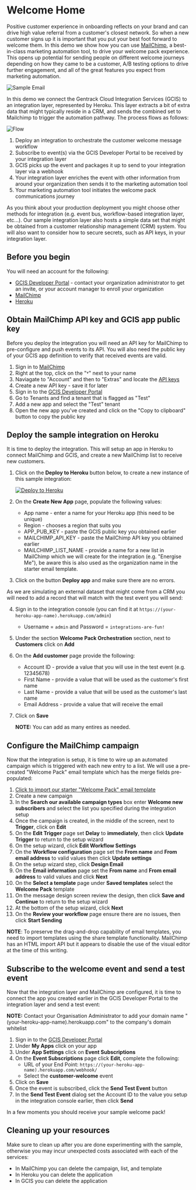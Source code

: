 # Welcome Home

Positive customer experience in onboarding reflects on your brand and can drive high value referral from a customer's closest network. So when a new customer signs up it is important that you put your best foot forward to welcome them. In this demo we show how you can use [MailChimp](https://mailchimp.com/), a best-in-class marketing automation tool, to drive your welcome pack experience. This opens up potential for sending people on different welcome journeys depending on how they came to be a customer, A/B testing options to drive further engagement, and all of the great features you expect from marketing automation.

![Sample Email](sample-email.png)

In this demo we connect the Gentrack Cloud Integration Services (GCIS) to an integration layer, represented by Heroku. This layer extracts a bit of extra data that might typically reside in a CRM, and sends the combined set to Mailchimp to trigger the automation pathway. The process flows as follows:

![Flow](flow.png)

1. Deploy an integration to orchestrate the customer welcome message workflow
2. Subscribe to event(s) via the GCIS Developer Portal to be received by your integration layer
3. GCIS picks up the event and packages it up to send to your integration layer via a webhook
4. Your integration layer enriches the event with other information from around your organization then sends it to the marketing automation tool
5. Your marketing automation tool initiates the welcome pack communications journey

As you think about your production deployment you might choose other methods for integration (e.g. event bus, workflow-based integration layer, etc...). Our sample integration layer also hosts a simple data set that might be obtained from a customer relationship management (CRM) system. You will also want to consider how to secure secrets, such as API keys, in your integration layer.

## Before you begin

You will need an account for the following:

* [GCIS Developer Portal](https://portal.integration.gentrack.cloud/) - contact your organization administrator to get an invite, or your account manager to enroll your organization
* [MailChimp](https://mailchimp.com/)
* [Heroku](https://www.heroku.com/)

## Obtain MailChimp API key and GCIS app public key

Before you deploy the integration you will need an API key for MailChimp to pre-configure and push events to its API. You will also need the public key of your GCIS app definition to verify that received events are valid.

1. Sign in to [MailChimp](https://admin.mailchimp.com/)
2. Right at the top, click on the "˅" next to your name
3. Naviagate to "Account" and then to "Extras" and locate the [API keys](https://admin.mailchimp.com/account/api/)
4. Create a new API key - save it for later
5. Sign in to the [GCIS Developer Portal](https://portal.integration.gentrack.cloud/)
6. Go to Tenants and find a tenant that is flagged as "Test"
7. Add a new app and select the "Test" tenant
8. Open the new app you've created and click on the "Copy to clipboard" button to copy the public key

## Deploy the sample integration on Heroku

It is time to deploy the integration. This will setup an app in Heroku to connect MailChimp and GCIS, and create a new MailChimp list to receive new customers.

1. Click on the **Deploy to Heroku** button below, to create a new instance of this sample integration:

    [![Deploy to Heroku](https://www.herokucdn.com/deploy/button.png)](https://heroku.com/deploy?template=https://github.com/Gentrack/gcis-demo-welcome-home)
2. On the __Create New App__ page, populate the following values:
    * App name - enter a name for your Heroku app (this need to be unique)
    * Region - chooses a region that suits you
    * APP_PUB_KEY           - paste the GCIS public key you obtained earlier
    * MAILCHIMP_API_KEY     - paste the MailChimp API key you obtained earlier
    * MAILCHIMP_LIST_NAME   - provide a name for a new list in MailChimp which we will create for the integration 
                              (e.g. "Energise Me"), be aware this is also used as the organization name 
                              in the starter email template.
3.  Click on the button **Deploy app** and make sure there are no errors.

As we are simulating an external dataset that might come from a CRM you will need to add a record that will match with the test event you will send:

4. Sign in to the integration console (you can find it at `https://(your-heroku-app-name).herokuapp.com/admin`) 
   *  Username = `admin` and Password = `integrations-are-fun!`
5. Under the section **Welcome Pack Orchestration** section, next to **Customers** click on **Add**
6. On the **Add customer** page provide the following:
   * Account ID    - provide a value that you will use in the test event (e.g. 12345678)
   * First Name    - provide a value that will be used as the customer's first name
   * Last Name     - provide a value that will be used as the customer's last name
   * Email Address - provide a value that will receive the email
6.  Click on **Save** 

    **NOTE:**  You can add as many entires as needed.

## Configure the MailChimp campaign

Now that the integration is setup, it is time to wire up an automated campaign which is triggered with each new entry to a list. We will use a pre-created "Welcome Pack" email template which has the merge fields pre-populated:

1. [Click to import our starter "Welcome Pack" email template](https://admin.mailchimp.com/templates/share?id=90164641_cdfd77dd092f71ce6ef6_us17)
2. Create a new campaign
3. In the **Search our available campaign types** box enter **Welcome new subscribers** and select the list you specified during the integration setup
4. Once the campaign is created, in the middle of the screen, next to **Trigger**, click on **Edit**
5. On the **Edit Trigger** page set **Delay** to **immediately**, then click **Update Trigger** to return to the setup wizard
6. On the setup wizard, click **Edit Workflow Settings**
7. On the **Workflow configuration** page set the **From name** and **From email address** to valid values then click **Update settings**
8. On the setup wizard step, click **Design Email**
9. On the **Email information** page set the **From name** and **From email address** to valid values and click **Next**
10. On the **Select a template** page under **Saved templates** select the **Welcome Pack** template
11. On the message design screen review the design, then click **Save and Continue** to return to the setup wizard
12. At the bottom of the setup wizard, click **Next**
13. On the **Review your workflow** page ensure there are no issues, then click **Start Sending**

**NOTE**: To preserve the drag-and-drop capability of email templates, you need to import templates using the share template functionality. MailChimp has an HTML import API but it appears to disable the use of the visual editor at the time of this writing.

## Subscribe to the welcome event and send a test event

Now that the integration layer and MailChimp are configured, it is time to connect the app you created earlier in the GCIS Developer Portal to the integration layer and send a test event:

**NOTE:**  Contact your Organisation Administrator to add your domain name "(your-heroku-app-name).herokuapp.com" to the company's domain whitelist

1. Sign in to the [GCIS Developer Portal](https://portal.integration.gentrack.cloud/)
2. Under **My Apps** click on your app
3. Under **App Settings** click on **Event Subscriptions**
4. On the **Event Subscriptions** page click **Edit**, complete the following:
    * URL of your End Point: `https://(your-heroku-app-name).herokuapp.com/webhook/`
    * Select the **customer-welcome** event
5.  Click on **Save**
6. Once the event is subscribed, click the **Send Test Event** button
7. In the **Send Test Event** dialog set the Account ID to the value you setup in the integration console earlier, then click **Send**

In a few moments you should receive your sample welcome pack!

## Cleaning up your resources

Make sure to clean up after you are done experimenting with the sample, otherwise you may incur unexpected costs associated with each of the services:

* In MailChimp you can delete the campaign, list, and template
* In Heroku you can delete the application
* In GCIS you can delete the application
